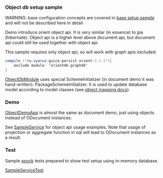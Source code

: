 ### Object db setup sample

WARNING: base configuration concepts are covered in [base setup sample](../setup-base) 
and will not be described here in detail

Demo introduce orient object api. It is very similar (in essence) to jpa (hibernate). Object api is a higher level above document api, but document api
could still be used together with object api.

This sample requires only object api, so will work with graph apis excluded:

```java
compile ('ru.vyarus:guice-persist-orient:3.1.1'){
    exclude module: 'orientdb-graphdb'       
}
```

[ObjectDbModule](src/main/java/ru/vyarus/guice/persist/orient/examples/module/ObjectDbModule.java) uses 
special SchemeInitializer (in document demo it was hand-written): PackageSchemeInitializer.
It is used to update database model according to model classes (see [object mapping docs](https://github.com/xvik/guice-persist-orient#object-scheme-mapping)).

### Demo

[ObjectDemoApp](src/main/java/ru/vyarus/guice/persist/orient/examples/ObjectDemoApp.java) 
is almost the same as document demo, just using objects instead of ODocument instances.

See [SampleService](src/main/java/ru/vyarus/guice/persist/orient/examples/service/SampleService.java) for object api usage examples.
Note that usage of projection or aggregate function in sql will lead to ODocument instances as a result. 

### Test

Sample [spock](http://spockframework.github.io/spock/docs/1.0/index.html) tests prepared to show test setup using in-memory database.
 
[SampleServiceTest](src/test/groovy/ru/vyarus/guice/persist/orient/examples/service/SampleServiceTest.groovy)